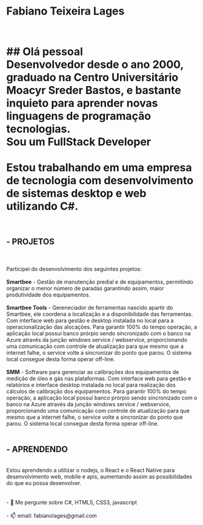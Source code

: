 <h1>Fabiano Teixeira Lages<h1>
<br/>
## Olá pessoal
<br/>Desenvolvedor desde o ano 2000, graduado na Centro Universitário Moacyr Sreder Bastos, e bastante inquieto para aprender novas 
linguagens de programação tecnologias.
<br/>Sou um FullStack Developer
<br/>
<br/>Estou trabalhando em uma empresa de tecnologia com desenvolvimento de sistemas desktop e web utilizando C#.
<br/>
<br/><h2>- PROJETOS</h2>
<br/>
<br/>Participei do desenvolvimento dos seguintes projetos:
<br/>
<br/><strong>Smartbee</strong> - Gestão de manutenção predial e de equipamentos, permitindo organizar o menor número de paradas garantindo assim, 
maior produtividade dos equipamentos.
<br/>
<br/><strong>Smartbee Tools</strong> - Gereneciador de ferramentas nascido apartir do Smartbee, ele coordena a localização e a disponibilidade das 
ferramentas. Com interface web para gestão e desktop instalada no local para a operacionalização das alocações.
Para garantir 100% do tempo operação, a aplicação local possui banco prórpio sendo sincronizado com o banco na Azure através da junção
windows service / webservice, proporcionando uma comunicação com controle de atualização para que mesmo que a internet falhe, o service
volte a sincronizar do ponto que parou. O sistema local consegue desta forma operar off-line.
<br/>
<br/><strong>SMM</strong> - Software para gerenciar as calibrações dos equipamentos de medição de óleo e gás nas plataformas. Com interface web para gestão e relatórios
e interface desktop instalada no local para realização dos cálculos de calibração dos equipamentos.
Para garantir 100% do tempo operação, a aplicação local possui banco prórpio sendo sincronizado com o banco na Azure através da junção
windows service / webservice, proporcionando uma comunicação com controle de atualização para que mesmo que a internet falhe, o service
volte a sincronizar do ponto que parou. O sistema local consegue desta forma operar off-line.
<br/>
<br/><h2>- APRENDENDO</h2>
<br/>Estou aprendendo a utilizar o nodejs, o React e o React Native para desenvolvimento web, mobile e apis, aumentando assim as possibilidades do que 
eu possa desenvolver.
<br/>
<br/>
<br/>- 💬 Me pergunte sobre C#, HTML5, CSS3, javascript
<br/>
<br/>- 📫 email: fabianolages@gmail.com
